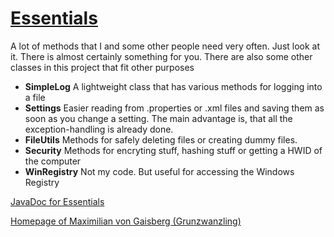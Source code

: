 # [Essentials](https://github.com/grunzwanzling/essentials)
A lot of methods that I and some other people need very often. Just look at it. There is almost certainly something for you.
There are also some other classes in this project that fit other purposes
* **SimpleLog**
A lightweight class that has various methods for logging into a file
* **Settings**
Easier reading from .properties or .xml files and saving them as soon as you change a setting. The main advantage is, that all the exception-handling is already done.
* **FileUtils**
Methods for safely deleting files or creating dummy files.
* **Security**
Methods for encryting stuff, hashing stuff or getting a HWID of the computer
* **WinRegistry**
Not my code. But useful for accessing the Windows Registry

[JavaDoc for Essentials](http://grunzwanzling.me/Essentials/)

[Homepage of Maximilian von Gaisberg (Grunzwanzling)](http://grunzwanzling.me)
